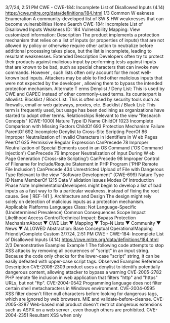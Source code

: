 3/7/24, 2:51 PM CWE - CWE-184: Incomplete List of Disallowed Inputs (4.14)
https://cwe.mitre.org/data/deﬁnitions/184.html 1/3
Common W eakness Enumeration
A community-developed list of SW & HW weaknesses that can become
vulnerabilities
Home Search
CWE-184: Incomplete List of Disallowed Inputs
Weakness ID: 184
Vulnerability Mapping: 
View customized information:
 Description
The product implements a protection mechanism that relies on a list of inputs (or properties of inputs) that are not allowed by policy or
otherwise require other action to neutralize before additional processing takes place, but the list is incomplete, leading to resultant
weaknesses.
 Extended Description
Developers often try to protect their products against malicious input by performing tests against inputs that are known to be bad,
such as special characters that can invoke new commands. However , such lists often only account for the most well-known bad
inputs. Attackers may be able to find other malicious inputs that were not expected by the developer , allowing them to bypass the
intended protection mechanism.
 Alternate T erms
Denylist / Deny List: This is used by CWE and CAPEC instead of other commonly-used terms. Its counterpart is allowlist.
Blocklist / Block List: This is often used by security tools such as firewalls, email or web gateways, proxies, etc.
Blacklist / Black List: This term is frequently used, but usage has been declining as organizations have started to adopt other
terms.
 Relationships
 Relevant to the view "Research Concepts" (CWE-1000)
Nature Type ID Name
ChildOf 1023 Incomplete Comparison with Missing Factors
ChildOf 693 Protection Mechanism Failure
ParentOf 692 Incomplete Denylist to Cross-Site Scripting
PeerOf 86 Improper Neutralization of Invalid Characters in Identifiers in W eb Pages
PeerOf 625 Permissive Regular Expression
CanPrecede 78 Improper Neutralization of Special Elements used in an OS Command ('OS Command
Injection')
CanPrecede 79 Improper Neutralization of Input During W eb Page Generation ('Cross-site Scripting')
CanPrecede 98 Improper Control of Filename for Include/Require Statement in PHP Program ('PHP Remote
File Inclusion')
CanPrecede 434 Unrestricted Upload of File with Dangerous Type
 Relevant to the view "Software Development" (CWE-699)
Nature Type ID Name
MemberOf 1215 Data V alidation Issues
 Modes Of Introduction
Phase Note
ImplementationDevelopers might begin to develop a list of bad inputs as a fast way to fix a particular weakness,
instead of fixing the root cause. See [ REF-141 ].
Architecture and Design The design might rely solely on detection of malicious inputs as a protection mechanism.
 Applicable Platforms
Languages
Class: Not Language-Specific (Undetermined Prevalence)
 Common Consequences
Scope Impact Likelihood
Access ControlTechnical Impact: Bypass Protection MechanismAbout ▼ CWE List ▼ Mapping ▼ Top-N Lists ▼ Community ▼ News ▼
ALLOWED
Abstraction: Base
Conceptual OperationalMapping
FriendlyComplete Custom
3/7/24, 2:51 PM CWE - CWE-184: Incomplete List of Disallowed Inputs (4.14)
https://cwe.mitre.org/data/deﬁnitions/184.html 2/3
 Demonstrative Examples
Example 1
The following code attempts to stop XSS attacks by removing all occurences of "script" in an input string.
Because the code only checks for the lower-case "script" string, it can be easily defeated with upper-case script tags.
 Observed Examples
Reference Description
CVE-2008-2309 product uses a denylist to identify potentially dangerous content, allowing attacker to bypass a warning
CVE-2005-2782 PHP remote file inclusion in web application that filters "http" and "https" URLs, but not "ftp".
CVE-2004-0542 Programming language does not filter certain shell metacharacters in Windows environment.
CVE-2004-0595 XSS filter doesn't filter null characters before looking for dangerous tags, which are ignored by web
browsers. MIE and validate-before-cleanse.
CVE-2005-3287 Web-based mail product doesn't restrict dangerous extensions such as ASPX on a web server , even
though others are prohibited.
CVE-2004-2351 Resultant XSS when only 